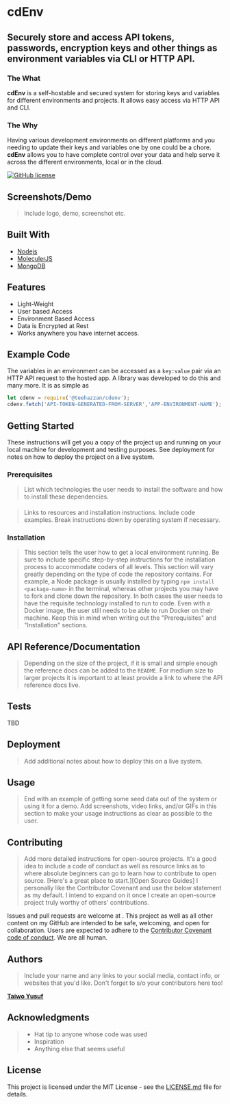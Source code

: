 # cdEnv

## Securely store and access API tokens, passwords, encryption keys and other things as environment variables via CLI or HTTP API.

### The What

**cdEnv** is a self-hostable and secured system for storing keys and variables for different environments and projects. It allows easy access via HTTP API and CLI.


### The Why

Having various development environments on different platforms and you needing to update their keys and variables one by one could be a chore. **cdEnv** allows you to have complete control over your data and help serve it across the different environments, local or in the cloud.

[![GitHub license](https://img.shields.io/badge/license-MIT-blue.svg)](https://github.com/teezzan/cdenv/blob/master/LICENSE)

## Screenshots/Demo

>Include logo, demo, screenshot etc.

## Built With

- [Nodejs](https://nodejs.org/en/)
- [MoleculerJS](https://moleculer.services/docs/0.14/)
- [MongoDB](https://www.mongodb.com/)

## Features

- Light-Weight
- User based Access
- Environment Based Access
- Data is Encrypted at Rest
- Works anywhere you have internet access.

## Example Code

The variables in an environment can be accessed as a `key:value` pair via an HTTP API request to the hosted app. A library was developed to do this and many more. It is as simple as 
```javascript
let cdenv = require('@teehazzan/cdenv');
cdenv.fetch('API-TOKEN-GENERATED-FROM-SERVER','APP-ENVIRONMENT-NAME');

```

## Getting Started

These instructions will get you a copy of the project up and running on your local machine for development and testing purposes. See deployment for notes on how to deploy the project on a live system.

### Prerequisites

>List which technologies the user needs to install the software and how to install these dependencies.

#### <Software Name>

>Links to resources and installation instructions. Include code examples. Break instructions down by operating system if necessary.

### Installation

>This section tells the user how to get a local environment running. Be sure to include specific step-by-step instructions for the installation process to accommodate coders of all levels.
>This section will vary greatly depending on the type of code the repository contains. For example, a Node package is usually installed by typing `npm install <package-name>` in the terminal, whereas other projects you may have to fork and clone down the repository. In both cases the user needs to have the requisite technology installed to run to code. Even with a Docker image, the user still needs to be able to run Docker on their machine.
>Keep this in mind when writing out the "Prerequisites" and "Installation" sections.

## API Reference/Documentation

>Depending on the size of the project, if it is small and simple enough the reference docs can be added to the `README`. For medium size to larger projects it is important to at least provide a link to where the API reference docs live.

## Tests

TBD

## Deployment

>Add additional notes about how to deploy this on a live system.

## Usage

>End with an example of getting some seed data out of the system or using it for a demo. Add screenshots, video links, and/or GIFs in this section to make your usage instructions as clear as possible to the user.

## Contributing

>Add more detailed instructions for open-source projects. It's a good idea to include a code of conduct as well as resource links as to where absolute beginners can go to learn how to contribute to open source. [Here's a great place to start.][Open Source Guides]
>I personally like the Contributor Covenant and use the below statement as my default. I intend to expand on it once I create an open-source project truly worthy of others' contributions.

Issues and pull requests are welcome at [<!-- repo title -->](<!-- link to repo -->). This project as well as all other content on my GitHub are intended to be safe, welcoming, and open for collaboration. Users are expected to adhere to the [Contributor Covenant code of conduct](https://www.contributor-covenant.org/version/2/0/code_of_conduct/). We are all human.

## Authors

>Include your name and any links to your social media, contact info, or websites that you'd like. Don't forget to s/o your contributors here too!

**[Taiwo Yusuf](https://github.com/teezzan/)**


## Acknowledgments

>- Hat tip to anyone whose code was used
>- Inspiration
>- Anything else that seems useful

## License
This project is licensed under the MIT License - see the [LICENSE.md](LICENSE.md) file for details.


